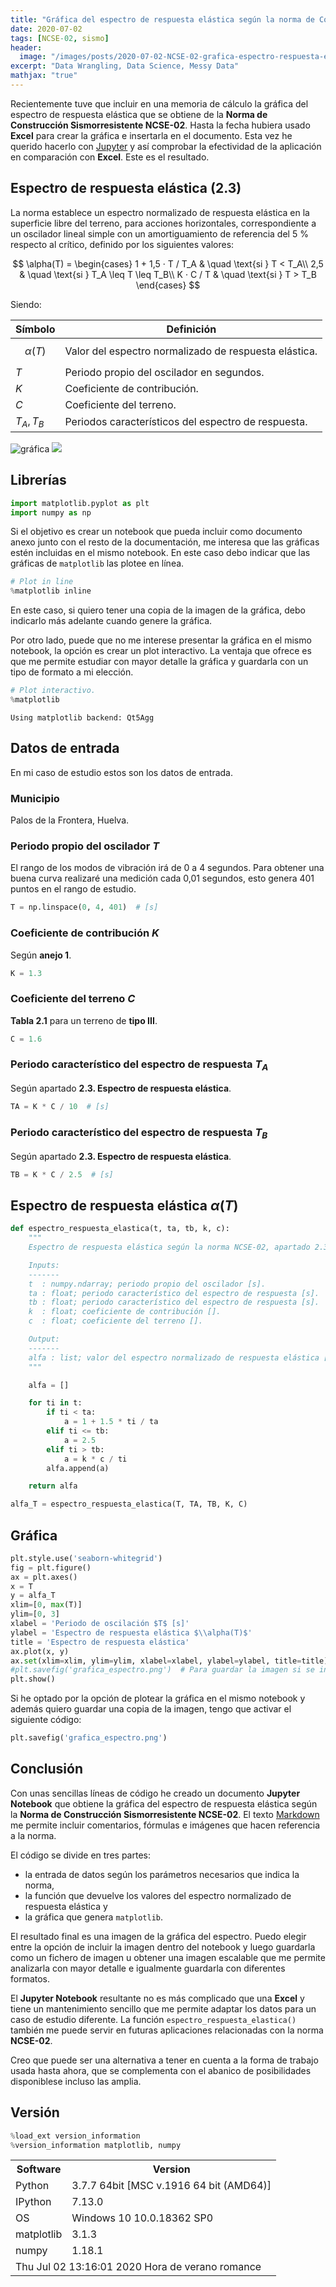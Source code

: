 ```yaml
---
title: "Gráfica del espectro de respuesta elástica según la norma de Construcción Sismorresistente NCSE-02"
date: 2020-07-02
tags: [NCSE-02, sismo]
header:
  image: "/images/posts/2020-07-02-NCSE-02-grafica-espectro-respuesta-elastica/earthquake.jpg"
excerpt: "Data Wrangling, Data Science, Messy Data"
mathjax: "true"
---
```


Recientemente tuve que incluir en una memoria de cálculo la gráfica del espectro de respuesta elástica que se obtiene de la **Norma de Construcción Sismorresistente NCSE-02**. Hasta la fecha hubiera usado **Excel** para crear la gráfica e insertarla en el documento. Esta vez he querido hacerlo con [Jupyter](https://jupyter.org/) y así comprobar la efectividad de la aplicación en comparación con **Excel**. Este es el resultado.

## Espectro de respuesta elástica (2.3)

La norma establece un espectro normalizado de respuesta elástica en la superficie libre del terreno, para acciones horizontales, correspondiente a un oscilador lineal simple con un amortiguamiento de referencia del 5 % respecto al crítico, definido por los siguientes valores:

$$
\alpha(T) =
\begin{cases}
1 + 1,5 · T / T_A & \quad \text{si } T < T_A\\
2,5  & \quad \text{si } T_A \leq T \leq T_B\\
K · C / T & \quad \text{si } T > T_B
\end{cases}
$$

Siendo:

| Símbolo | Definición |
| ------- | ---------- |
| $$\alpha(T)$$ | Valor del espectro normalizado de respuesta elástica. |
| $T$ | Periodo propio del oscilador en segundos. |
| $K$ | Coeficiente de contribución. |
| $C$ | Coeficiente del terreno. |
| $T_A, T_B$ | Periodos característicos del espectro de respuesta. |

![gráfica](figura_2_2.png "Espectro de respuesta elástica")
<img src = '/images/posts/2020-07-02-NCSE-02-grafica-espectro-respuesta-elastica/figura_2_2.png'>

## Librerías


```python
import matplotlib.pyplot as plt
import numpy as np
```

Si el objetivo es crear un notebook que pueda incluir como documento anexo junto con el resto de la documentación, me interesa que las gráficas estén incluidas en el mismo notebook. En este caso debo indicar que las gráficas de `matplotlib` las plotee en línea.


```python
# Plot in line
%matplotlib inline
```

En este caso, si quiero tener una copia de la imagen de la gráfica, debo indicarlo más adelante cuando genere la gráfica.

Por otro lado, puede que no me interese presentar la gráfica en el mismo notebook, la opción es crear un plot interactivo. La ventaja que ofrece es que me permite estudiar con mayor detalle la gráfica y guardarla con un tipo de formato a mi elección.


```python
# Plot interactivo.
%matplotlib
```

    Using matplotlib backend: Qt5Agg


## Datos de entrada

En mi caso de estudio estos son los datos de entrada.

### Municipio

Palos de la Frontera, Huelva.

### Periodo propio del oscilador $T$

El rango de los modos de vibración irá de 0 a 4 segundos. Para obtener una buena curva realizaré una medición cada 0,01 segundos, esto genera 401 puntos en el rango de estudio.


```python
T = np.linspace(0, 4, 401)  # [s]
```

### Coeficiente de contribución $K$

Según **anejo 1**.


```python
K = 1.3
```

### Coeficiente del terreno $C$

**Tabla 2.1** para un terreno de **tipo III**.


```python
C = 1.6
```

### Periodo característico del espectro de respuesta $T_A$

Según apartado **2.3. Espectro de respuesta elástica**.


```python
TA = K * C / 10  # [s]
```

### Periodo característico del espectro de respuesta $T_B$

Según apartado **2.3. Espectro de respuesta elástica**.


```python
TB = K * C / 2.5  # [s]
```

## Espectro de respuesta elástica $\alpha(T)$


```python
def espectro_respuesta_elastica(t, ta, tb, k, c):
    """
    Espectro de respuesta elástica según la norma NCSE-02, apartado 2.3.

    Inputs:
    -------
    t  : numpy.ndarray; periodo propio del oscilador [s].
    ta : float; periodo característico del espectro de respuesta [s].
    tb : float; periodo característico del espectro de respuesta [s].
    k  : float; coeficiente de contribución [].
    c  : float; coeficiente del terreno [].

    Output:
    -------
    alfa : list; valor del espectro normalizado de respuesta elástica [].
    """

    alfa = []

    for ti in t:
        if ti < ta:
            a = 1 + 1.5 * ti / ta
        elif ti <= tb:
            a = 2.5
        elif ti > tb:
            a = k * c / ti
        alfa.append(a)

    return alfa
```


```python
alfa_T = espectro_respuesta_elastica(T, TA, TB, K, C)
```

## Gráfica


```python
plt.style.use('seaborn-whitegrid')
fig = plt.figure()
ax = plt.axes()
x = T
y = alfa_T
xlim=[0, max(T)]
ylim=[0, 3]
xlabel = 'Periodo de oscilación $T$ [s]'
ylabel = 'Espectro de respuesta elástica $\\alpha(T)$'
title = 'Espectro de respuesta elástica'
ax.plot(x, y)
ax.set(xlim=xlim, ylim=ylim, xlabel=xlabel, ylabel=ylabel, title=title)
#plt.savefig('grafica_espectro.png')  # Para guardar la imagen si se indica `%matplotlib inline`.
plt.show()
```

Si he optado por la opción de plotear la gráfica en el mismo notebook y además quiero guardar una copia de la imagen, tengo que activar el siguiente código:


```python
plt.savefig('grafica_espectro.png')
```

## Conclusión

Con unas sencillas líneas de código he creado un documento **Jupyter Notebook** que obtiene la gráfica del espectro de respuesta elástica según la **Norma de Construcción Sismorresistente NCSE-02**. El texto [Markdown](https://www.markdownguide.org/) me permite incluir comentarios, fórmulas e imágenes que hacen referencia a la norma.

El código se divide en tres partes:

- la entrada de datos según los parámetros necesarios que indica la norma,
- la función que devuelve los valores del espectro normalizado de respuesta elástica y
- la gráfica que genera `matplotlib`.

El resultado final es una imagen de la gráfica del espectro. Puedo elegir entre la opción de incluir la imagen dentro del notebook y luego guardarla como un fichero de imagen u obtener una imagen escalable que me permite analizarla con mayor detalle e igualmente guardarla con diferentes formatos.

El **Jupyter Notebook** resultante no es más complicado que una **Excel** y tiene un mantenimiento sencillo que me permite adaptar los datos para un caso de estudio diferente. La función `espectro_respuesta_elastica()` también me puede servir en futuras aplicaciones relacionadas con la norma **NCSE-02**.

Creo que puede ser una alternativa a tener en cuenta a la forma de trabajo usada hasta ahora, que se complementa con el abanico de posibilidades disponiblese incluso las amplia.

## Versión


```python
%load_ext version_information
%version_information matplotlib, numpy
```




<table><tr><th>Software</th><th>Version</th></tr><tr><td>Python</td><td>3.7.7 64bit [MSC v.1916 64 bit (AMD64)]</td></tr><tr><td>IPython</td><td>7.13.0</td></tr><tr><td>OS</td><td>Windows 10 10.0.18362 SP0</td></tr><tr><td>matplotlib</td><td>3.1.3</td></tr><tr><td>numpy</td><td>1.18.1</td></tr><tr><td colspan='2'>Thu Jul 02 13:16:01 2020 Hora de verano romance</td></tr></table>




```python

```

